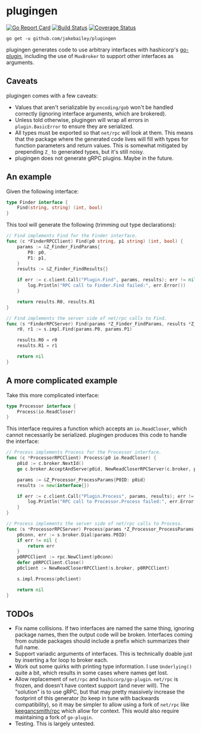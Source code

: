 # plugingen

[![Go Report Card](https://goreportcard.com/badge/github.com/jakebailey/plugingen)](https://goreportcard.com/report/github.com/jakebailey/plugingen) [![Build Status](https://travis-ci.com/jakebailey/plugingen.svg?branch=master)](https://travis-ci.com/jakebailey/plugingen) [![Coverage Status](https://coveralls.io/repos/github/jakebailey/plugingen/badge.svg?branch=master)](https://coveralls.io/github/jakebailey/plugingen?branch=master)

```
go get -u github.com/jakebailey/plugingen
```

plugingen generates code to use arbitrary interfaces with hashicorp's
[go-plugin](https://github.com/hashicorp/go-plugin), including the use of `MuxBroker`
to support other interfaces as arguments.


## Caveats

plugingen comes with a few caveats:

- Values that aren't serializable by `encoding/gob` won't be handled correctly
    (ignoring interface arguments, which are brokered).
- Unless told otherwise, plugingen will wrap all errors in `plugin.BasicError`
    to ensure they are serialized.
- All types must be exported so that `net/rpc` will look at them. This means
    that the package where the generated code lives will fill with types for
    function parameters and return values. This is somewhat mitigated by
    prepending `Z_` to generated types, but it's still noisy.
- plugingen does not generate gRPC plugins. Maybe in the future.


## An example

Given the following interface:

```go
type Finder interface {
	Find(string, string) (int, bool)
}
```

This tool will generate the following (trimming out type declarations):

```go
// Find implements Find for the Finder interface.
func (c *FinderRPCClient) Find(p0 string, p1 string) (int, bool) {
	params := &Z_Finder_FindParams{
		P0: p0,
		P1: p1,
	}
	results := &Z_Finder_FindResults{}

	if err := c.client.Call("Plugin.Find", params, results); err != nil {
		log.Println("RPC call to Finder.Find failed:", err.Error())
	}

	return results.R0, results.R1
}

// Find implements the server side of net/rpc calls to Find.
func (s *FinderRPCServer) Find(params *Z_Finder_FindParams, results *Z_Finder_FindResults) error {
	r0, r1 := s.impl.Find(params.P0, params.P1)

	results.R0 = r0
	results.R1 = r1

	return nil
}
```

## A more complicated example

Take this more complicated interface:

```go
type Processor interface {
	Process(io.ReadCloser)
}
```

This interface requires a function which accepts an `io.ReadCloser`,
which cannot necessarily be serialized. plugingen produces this code to handle the interface:

```go
// Process implements Process for the Processor interface.
func (c *ProcessorRPCClient) Process(p0 io.ReadCloser) {
	p0id := c.broker.NextId()
	go c.broker.AcceptAndServe(p0id, NewReadCloserRPCServer(c.broker, p0))

	params := &Z_Processor_ProcessParams{P0ID: p0id}
	results := new(interface{})

	if err := c.client.Call("Plugin.Process", params, results); err != nil {
		log.Println("RPC call to Processor.Process failed:", err.Error())
	}
}

// Process implements the server side of net/rpc calls to Process.
func (s *ProcessorRPCServer) Process(params *Z_Processor_ProcessParams, _ *interface{}) error {
	p0conn, err := s.broker.Dial(params.P0ID)
	if err != nil {
		return err
	}
	p0RPCClient := rpc.NewClient(p0conn)
	defer p0RPCClient.Close()
	p0client := NewReadCloserRPCClient(s.broker, p0RPCClient)

	s.impl.Process(p0client)

	return nil
}
```

## TODOs

- Fix name collisions. If two interfaces are named the same thing, ignoring
	package names, then the output code will be broken. Interfaces coming from
	outside packages should include a prefix which summarizes their full name.
- Support variadic arguments of interfaces. This is technically doable just by
	inserting a for loop to broker each.
- Work out some quirks with printing type information. I use `Underlying()`
	quite a bit, which results in some cases where names get lost.
- Allow replacement of `net/rpc` and `hashicorp/go-plugin`. `net/rpc` is
	frozen, and doesn't have context support (and never will). The "solution"
	is to use gRPC, but that may pretty massively increase the footprint of
	this generator (to keep in tune with backwards compatibility), so it may
	be simpler to allow using a fork of `net/rpc` like
	[keegancsmith/rpc](https://github.com/keegancsmith/rpc) which allow for
	context. This would also require maintaining a fork of `go-plugin`.
- Testing. This is largely untested.
